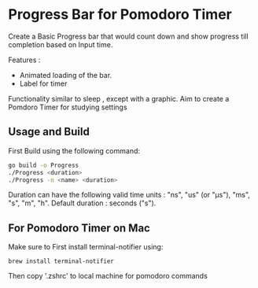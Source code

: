 # Progress Bar for Pomodoro Timer
Create a Basic Progress bar that would count down and show progress till completion based on Input time.

Features :
- Animated loading of the bar.
- Label for timer

Functionality similar to sleep , except with a graphic. Aim to create a Pomdoro Timer for studying settings

## Usage and Build

First Build using the following command:
```sh
go build -o Progress
./Progress <duration>
./Progress -n <name> <duration>
```
Duration can have the following valid time units : "ns", "us" (or "µs"), "ms", "s", "m", "h".
Default duration : seconds ("s").

## For Pomodoro Timer on Mac

Make sure to First install terminal-notifier using:
```
brew install terminal-notifier
```
Then copy '.zshrc' to local machine for pomodoro commands